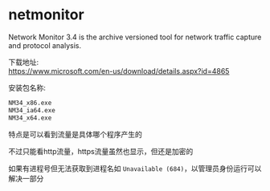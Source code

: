 # netmonitor  

Network Monitor 3.4 is the archive versioned tool for network traffic capture and protocol analysis.  

下载地址:  
https://www.microsoft.com/en-us/download/details.aspx?id=4865  

安装包名称:  
```r
NM34_x86.exe
NM34_ia64.exe
NM34_x64.exe
```

特点是可以看到流量是具体哪个程序产生的  

不过只能看http流量，https流量虽然也显示，但还是加密的  

如果有进程号但无法获取到进程名如 `Unavailable (684)`，以管理员身份运行可以解决一部分  
